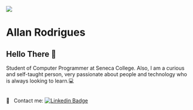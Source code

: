 <img width="auto" src="https://github.com/tgmarinho/tgmarinho/blob/master/banner.png">


# Allan Rodrigues

## Hello There 👋
Student of Computer Programmer at Seneca College.
Also, I am a curious and self-taught person, very passionate about people and technology who is always looking to learn.:computer:

 <br/> :email: &nbsp; Contact me: [![Linkedin Badge](https://img.shields.io/badge/-AllanRodrigues-blue?style=flat-square&logo=Linkedin&logoColor=white&link=https://www.linkedin.com/in/allanrodriguest/)](https://www.linkedin.com/in/allanrodriguest/) 
